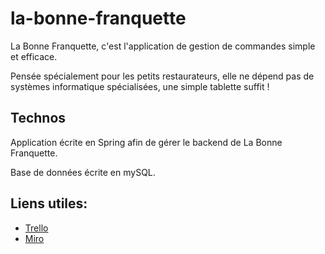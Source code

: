 # la-bonne-franquette

La Bonne Franquette, c'est l'application de gestion de commandes simple et efficace.

Pensée spécialement pour les petits restaurateurs, elle ne dépend pas de systèmes informatique spécialisées, une simple tablette suffit !

## Technos

Application écrite en Spring afin de gérer le backend de La Bonne Franquette.

Base de données écrite en mySQL.

## Liens utiles:

* [Trello](https://trello.com/b/SJMgiPY2/2fast2go)
* [Miro](https://miro.com/app/board/uXjVNdC3XNc=/)
